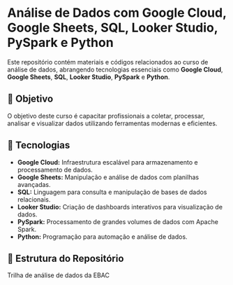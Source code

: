# Análise de Dados com Google Cloud, Google Sheets, SQL, Looker Studio, PySpark e Python

Este repositório contém materiais e códigos relacionados ao curso de análise de dados, abrangendo tecnologias essenciais como **Google Cloud**, **Google Sheets**, **SQL**, **Looker Studio**, **PySpark** e **Python**.

## 📌 Objetivo

O objetivo deste curso é capacitar profissionais a coletar, processar, analisar e visualizar dados utilizando ferramentas modernas e eficientes.

## 🚀 Tecnologias

- **Google Cloud:** Infraestrutura escalável para armazenamento e processamento de dados.
- **Google Sheets:** Manipulação e análise de dados com planilhas avançadas.
- **SQL:** Linguagem para consulta e manipulação de bases de dados relacionais.
- **Looker Studio:** Criação de dashboards interativos para visualização de dados.
- **PySpark:** Processamento de grandes volumes de dados com Apache Spark.
- **Python:** Programação para automação e análise de dados.

## 📁 Estrutura do Repositório
 Trilha de análise de dados da EBAC
